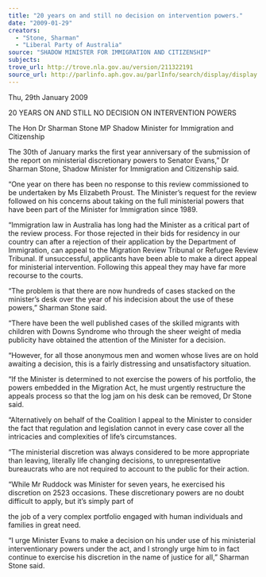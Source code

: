```yaml
---
title: "20 years on and still no decision on intervention powers."
date: "2009-01-29"
creators:
  - "Stone, Sharman"
  - "Liberal Party of Australia"
source: "SHADOW MINISTER FOR IMMIGRATION AND CITIZENSHIP"
subjects:
trove_url: http://trove.nla.gov.au/version/211322191
source_url: http://parlinfo.aph.gov.au/parlInfo/search/display/display.w3p;query=Id%3A%22media/pressrel/7SNS6%22
---
```


 Thu, 29th January 2009    

 20 YEARS ON AND STILL NO DECISION ON INTERVENTION  POWERS   

 The Hon Dr Sharman Stone MP   Shadow Minister for Immigration and Citizenship   

 

 The 30th of January marks the first year anniversary of the submission of the report on  ministerial discretionary powers to Senator Evans,” Dr Sharman Stone, Shadow Minister for  Immigration and Citizenship said.  

 “One year on there has been no response to this review commissioned to be undertaken by  Ms Elizabeth Proust. The Minister’s request for the review followed on his concerns about  taking on the full ministerial powers that have been part of the Minister for Immigration since  1989.  

 “Immigration law in Australia has long had the Minister as a critical part of the review  process. For those rejected in their bids for residency in our country can after a rejection of  their application by the Department of Immigration, can appeal to the Migration Review  Tribunal or Refugee Review Tribunal. If unsuccessful, applicants have been able to make a  direct appeal for ministerial intervention. Following this appeal they may have far more  recourse to the courts.  

 “The problem is that there are now hundreds of cases stacked on the minister’s desk over the  year of his indecision about the use of these powers,” Sharman Stone said.  

 “There have been the well published cases of the skilled migrants with children with Downs  Syndrome who through the sheer weight of media publicity have obtained the attention of the  Minister for a decision.  

 “However, for all those anonymous men and women whose lives are on hold awaiting a  decision, this is a fairly distressing and unsatisfactory situation.  

 “If the Minister is determined to not exercise the powers of his portfolio, the powers  embedded in the Migration Act, he must urgently restructure the appeals process so that the  log jam on his desk can be removed, Dr Stone said.  

 “Alternatively on behalf of the Coalition I appeal to the Minister to consider the fact that  regulation and legislation cannot in every case cover all the intricacies and complexities of  life’s circumstances.  

 “The ministerial discretion was always considered to be more appropriate than leaving,  literally life changing decisions, to unrepresentative bureaucrats who are not required to  account to the public for their action.  

 “While Mr Ruddock was Minister for seven years, he exercised his discretion on 2523  occasions. These discretionary powers are no doubt difficult to apply, but it’s simply part of 

 the job of a very complex portfolio engaged with human individuals and families in great  need.  

 “I urge Minister Evans to make a decision on his under use of his ministerial interventionary  powers under the act, and I strongly urge him to in fact continue to exercise his discretion in  the name of justice for all,” Sharman Stone said.    

